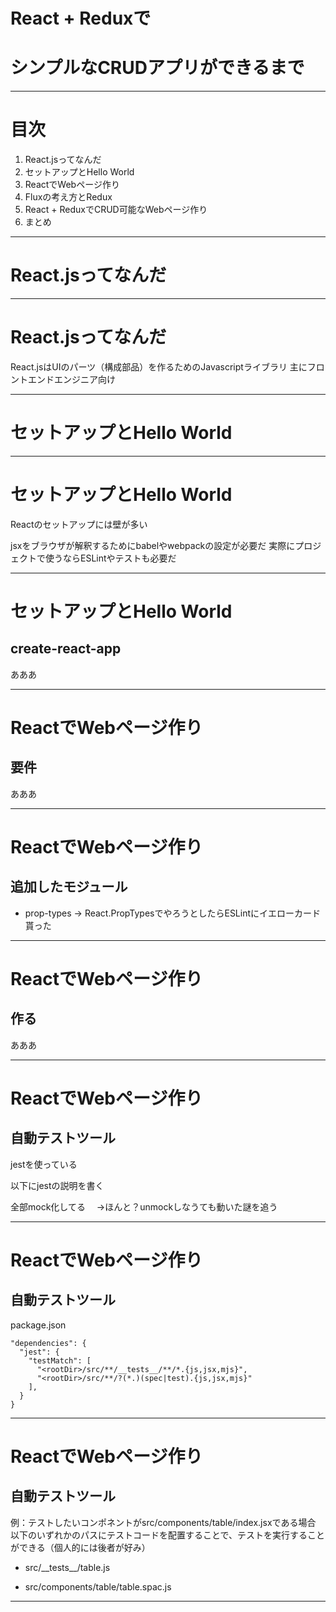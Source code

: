 # React + Reduxで
# シンプルなCRUDアプリができるまで

----

# 目次

1. React.jsってなんだ
1. セットアップとHello World
1. ReactでWebページ作り
1. Fluxの考え方とRedux
1. React + ReduxでCRUD可能なWebページ作り
1. まとめ

----

# React.jsってなんだ

----

# React.jsってなんだ

React.jsはUIのパーツ（構成部品）を作るためのJavascriptライブラリ
主にフロントエンドエンジニア向け

----

# セットアップとHello World

----

# セットアップとHello World

Reactのセットアップには壁が多い

jsxをブラウザが解釈するためにbabelやwebpackの設定が必要だ
実際にプロジェクトで使うならESLintやテストも必要だ

----

# セットアップとHello World

## create-react-app

あああ

----

# ReactでWebページ作り

## 要件

あああ

----

# ReactでWebページ作り

##  追加したモジュール

- prop-types
 → React.PropTypesでやろうとしたらESLintにイエローカード貰った

----

# ReactでWebページ作り

## 作る

あああ

----

# ReactでWebページ作り

## 自動テストツール

jestを使っている

以下にjestの説明を書く

全部mock化してる
　→ほんと？unmockしなうても動いた謎を追う

----

# ReactでWebページ作り

## 自動テストツール


package.json
```
"dependencies": {
  "jest": {
    "testMatch": [
      "<rootDir>/src/**/__tests__/**/*.{js,jsx,mjs}",
      "<rootDir>/src/**/?(*.)(spec|test).{js,jsx,mjs}"
    ],
  }
}
```
---

# ReactでWebページ作り

## 自動テストツール


例：テストしたいコンポネントがsrc/components/table/index.jsxである場合
以下のいずれかのパスにテストコードを配置することで、テストを実行することができる（個人的には後者が好み）

<!-- __がうまく表示されなかったのでやむなく<p>タグを使用 -->

- <p>src/__tests__/table.js</p>
- <p>src/components/table/table.spac.js</p>

---